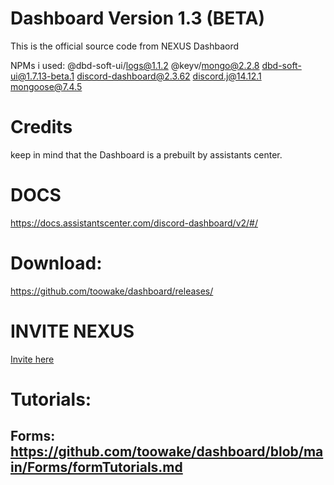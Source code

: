 # Dashboard Version 1.3 (BETA)
This is the official source code from NEXUS Dashbaord

NPMs i used:
@dbd-soft-ui/logs@1.1.2
@keyv/mongo@2.2.8
dbd-soft-ui@1.7.13-beta.1
discord-dashboard@2.3.62
discord.j@14.12.1
mongoose@7.4.5

# Credits
keep in mind that the Dashboard is a prebuilt by assistants center. 

# DOCS
https://docs.assistantscenter.com/discord-dashboard/v2/#/

# Download:
https://github.com/toowake/dashboard/releases/

# INVITE NEXUS
[Invite here](https://discord.com/api/oauth2/authorize?client_id=1046468420037787720&permissions=8&scope=bot%20applications.commands)

# Tutorials:
## Forms: https://github.com/toowake/dashboard/blob/main/Forms/formTutorials.md
